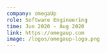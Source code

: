 ```yaml
---
company: omegaUp
role: Software Engineering
time: Jun 2020 - Aug 2020
link: https://omegaup.com
image: /logos/omegaup-logo.png
---
```

